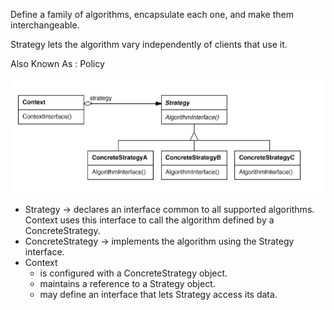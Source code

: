 Define a family of algorithms, encapsulate each one, and make them interchangeable.

Strategy lets the algorithm vary independently of clients that use it. 

Also Known As : Policy 

![img.png](img.png)

* Strategy -> declares an interface common to all supported algorithms. Context
uses this interface to call the algorithm defined by a
ConcreteStrategy.
* ConcreteStrategy -> implements the algorithm using the Strategy interface.
* Context
    * is configured with a ConcreteStrategy object. 
    * maintains a reference to a Strategy object. 
    * may define an interface that lets Strategy access its data. 
